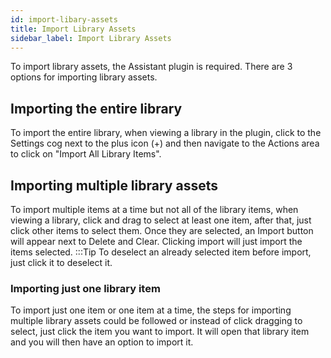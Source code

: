 ```yaml
---
id: import-libary-assets
title: Import Library Assets
sidebar_label: Import Library Assets
---
```


To import library assets, the Assistant plugin is required.  There are 3 options for importing library assets.

## Importing the entire library
To import the entire library, when viewing a library in the plugin, click to the Settings cog next to the plus icon (+) and then navigate to the Actions area to click on "Import All Library Items".

## Importing multiple library assets
To import multiple items at a time but not all of the library items, when viewing a library, click and drag to select at least one item, after that, just click other items to select them. 
Once they are selected, an Import button will appear next to Delete and Clear.  Clicking import will just import the items selected.
:::Tip To deselect an already selected item before import, just click it to deselect it.

### Importing just one library item
To import just one item or one item at a time, the steps for importing multiple library assets could be followed or instead of click dragging to select, just click the item you want to import.
It will open that library item and you will then have an option to import it.
